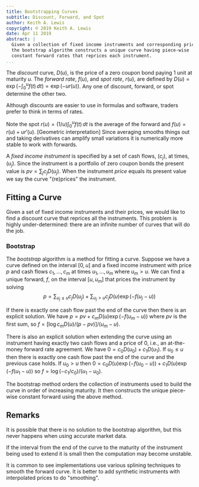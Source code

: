```yaml
---
title: Bootstrapping Curves
subtitle: Discount, Forward, and Spot 
author: Keith A. Lewis
copyright: © 2019 Keith A. Lewis
date: Apr 11 2019
abstract: |
  Given a collection of fixed income instruments and corresponding prices
  the bootstrap algorithm constructs a unique curve having piece-wise
  constant forward rates that reprices each instrument.
...
```


The _discount_ curve, $D(u)$, is the price of a zero coupon bond paying
1 unit at maturity $u$. The _forward rate_, $f(u)$, and _spot rate_,
$r(u)$, are defined by $D(u) = \exp(-\int_0^u f(t)\,dt) = \exp(-u r(u))$.
Any one of discount, forward, or spot determine the other two.

Although discounts are easier to use in formulas and software, 
traders prefer to think in terms of rates.

Note the spot $r(u) = (1/u)\int_0^u f(t)\,dt$ is the average of the
forward and $f(u) = r(u) + u r'(u)$. [Geometric interpretation] Since
averaging smooths things out and taking derivatives can amplify small
variations it is numerically more stable to work with forwards.

A _fixed income instrument_ is specified by a set of cash flows, $(c_j)$,
at times, $(u_j)$. Since the instrument is a portfolio of zero coupon bonds
the present value is $pv = \sum_j c_j D(u_j)$.
When the instrument _price_ equals its present value we say the
curve "(re)prices" the instrument.

## Fitting a Curve

Given a set of fixed income instruments and their prices, we would like
to find a discount curve that reprices all the instruments.  This problem
is highly under-determined: there are an infinite number of curves that
will do the job.

### Bootstrap

The _bootstrap_ algorithm is a method for fitting a curve. Suppose
we have a curve defined on the interval $[0,u]$ and a fixed income
instrument with price $p$ and cash flows $c_1,\ldots,c_m$ at times
$u_1,\ldots,u_m$ where $u_m > u$.
We can find a unique forward, $f$, on the interval
$[u, u_m]$ that prices the instrument by solving
$$
	p = \sum_{u_j \le u} c_j D(u_j)
		+ \sum_{u_j > u} c_j D(u)\exp(-f(u_j - u))
$$

If there is exactly one cash flow past the end of the curve then
there is an explicit solution. We have $p = pv + c_m D(u)\exp(-f(u_m - u))$ where
$pv$ is the first sum, so $f = [\log c_m D(u)/(p - pv)]/(u_m - u)$.

There is also an explicit solution when extending the curve using
an instrument having exactly two cash flows and a price of 0, i.e.,
an at-the-money forward rate agreement.  We have $0 = c_0 D(u_0) +
c_1 D(u_1)$. If $u_0 \le u$ then there is exactly one cash flow past
the end of the curve and the previous case holds.
If  $u_0 > u$ then $0 = c_0 D(u)\exp(-f(u_0 - u)) + c_1 D(u)\exp(-f(u_1 - u))$
so $f = \log(-c_1/c_0)/(u_1 - u_0)$.

The bootstrap method orders the collection of instruments used to build
the curve in order of increasing maturity. It then constructs the unique
piece-wise constant forward using the above method.

## Remarks

It is possible that there is no solution to the bootstrap algorithm, but this
never happens when using accurate market data.

If the interval from the end of the curve to the maturity of the instrument being
used to extend it is small then the computation may become unstable.

It is common to see implementations use various splining techniques
to smooth the forward curve. It is better to add synthetic instruments with
interpolated prices to do "smoothing".
